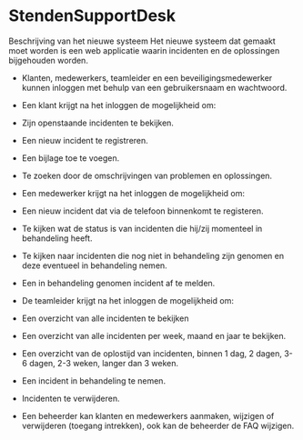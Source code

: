 StendenSupportDesk
==================

Beschrijving van het nieuwe systeem
Het nieuwe systeem dat gemaakt moet worden is een web applicatie  waarin incidenten en de oplossingen bijgehouden worden.

*	Klanten, medewerkers, teamleider en een beveiligingsmedewerker kunnen inloggen met behulp van een gebruikersnaam en wachtwoord.

*	Een klant krijgt na het inloggen de mogelijkheid om:
*	Zijn openstaande incidenten te bekijken.
*	Een nieuw incident te registreren.
*	Een bijlage toe te voegen.
*	Te zoeken door de omschrijvingen van problemen en oplossingen.

*	Een medewerker krijgt na het inloggen de mogelijkheid om:
*	Een nieuw incident dat via de telefoon binnenkomt te registeren.
*	Te kijken wat de status is van incidenten die hij/zij momenteel in behandeling heeft.
*	Te kijken naar incidenten die nog niet in behandeling zijn genomen en deze eventueel in behandeling nemen.
*	Een in behandeling genomen incident af te melden.

*	De teamleider krijgt na het inloggen de mogelijkheid om:
*	Een overzicht van alle incidenten te bekijken
*	Een overzicht van alle incidenten per week, maand en jaar te bekijken.
*	Een overzicht van de oplostijd van incidenten, binnen 1 dag, 2 dagen, 3-6 dagen, 2-3 weken, langer dan 3 weken.
*	Een incident in behandeling te nemen.
*	Incidenten te verwijderen.

*	Een beheerder kan klanten en medewerkers aanmaken, wijzigen of verwijderen (toegang intrekken), ook kan de beheerder de FAQ wijzigen.
